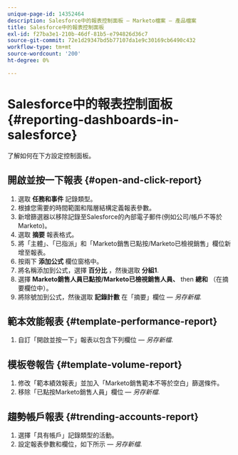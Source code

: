 ```yaml
---
unique-page-id: 14352464
description: Salesforce中的報表控制面板 — Marketo檔案 — 產品檔案
title: Salesforce中的報表控制面板
exl-id: f27ba3e1-210b-46df-81b5-e794826d36c7
source-git-commit: 72e1d29347bd5b77107da1e9c30169cb6490c432
workflow-type: tm+mt
source-wordcount: '200'
ht-degree: 0%

---
```


# Salesforce中的報表控制面板 {#reporting-dashboards-in-salesforce}

了解如何在下方設定控制面板。

## 開啟並按一下報表 {#open-and-click-report}

1. 選取 **任務和事件** 記錄類型。
1. 根據您需要的時間範圍和階層結構定義報表參數。
1. 新增篩選器以移除記錄至Salesforce的內部電子郵件(例如公司/帳戶不等於Marketo)。
1. 選取 **摘要** 報表格式。
1. 將「主體」、「已指派」和「Marketo銷售已點按/Marketo已檢視銷售」欄位新增至報表。
1. 按兩下 **添加公式** 欄位窗格中。
1. 將名稱添加到公式，選擇 **百分比** ，然後選取 **分組1**.
1. 選擇 **Marketo銷售人員已點按/Marketo已檢視銷售人員、** then **總和** （在摘要欄位中）。
1. 將除號加到公式，然後選取 **記錄計數** 在「摘要」欄位 —  _另存新檔_.

## 範本效能報表 {#template-performance-report}

1. 自訂「開啟並按一下」報表以包含下列欄位 —  _另存新檔_.

## 模板卷報告 {#template-volume-report}

1. 修改「範本績效報表」並加入「Marketo銷售範本不等於空白」篩選條件。
1. 移除「已點按Marketo銷售人員」欄位 —  _另存新檔_.

## 趨勢帳戶報表 {#trending-accounts-report}

1. 選擇「具有帳戶」記錄類型的活動。
1. 設定報表參數和欄位，如下所示 —  _另存新檔_.
